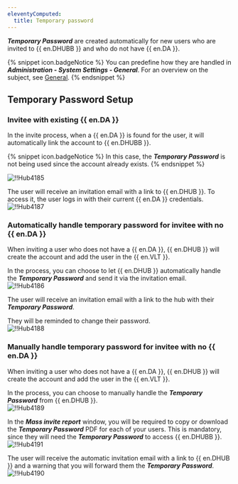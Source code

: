 ```yaml
---
eleventyComputed:
  title: Temporary password
---
```

***Temporary Password*** are created automatically for new users who are invited to {{ en.DHUBB }} and who do not have {{ en.DA }}.  

{% snippet icon.badgeNotice %} 
You can predefine how they are handled in ***Administration - System Settings - General***. For an overview on the subject, see [General](/hub/web-interface/hub-overview/administration/configuration-security/system-settings/general/). 
{% endsnippet %}
 

## Temporary Password Setup

### Invitee with existing {{ en.DA }} 

In the invite process, when a {{ en.DA }} is found for the user, it will automatically link the account to {{ en.DHUBB }}.  

{% snippet icon.badgeNotice %} 
In this case, the ***Temporary Password*** is not being used since the account already exists. 
{% endsnippet %}
 
![!!Hub4185](https://webdevolutions.azureedge.net/docs/en/hub/Hub4185.png)  

The user will receive an invitation email with a link to {{ en.DHUB }}. To access it, the user logs in with their current {{ en.DA }} credentials.  
![!!Hub4187](https://webdevolutions.azureedge.net/docs/en/hub/Hub4187.png) 

### Automatically handle temporary password for invitee with no {{ en.DA }} 

When inviting a user who does not have a {{ en.DA }}, {{ en.DHUB }} will create the account and add the user in the {{ en.VLT }}.  

In the process, you can choose to let {{ en.DHUB }} automatically handle the ***Temporary Password*** and send it via the invitation email.  
![!!Hub4186](https://webdevolutions.azureedge.net/docs/en/hub/Hub4186.png)  

The user will receive an invitation email with a link to the hub with their ***Temporary Password***.  

They will be reminded to change their password.  
![!!Hub4188](https://webdevolutions.azureedge.net/docs/en/hub/Hub4188.png) 

### Manually handle temporary password for invitee with no {{ en.DA }} 

When inviting a user who does not have a {{ en.DA }}, {{ en.DHUB }} will create the account and add the user in the {{ en.VLT }}.  

In the process, you can choose to manually handle the ***Temporary Password*** from {{ en.DHUB }}.  
![!!Hub4189](https://webdevolutions.azureedge.net/docs/en/hub/Hub4189.png)  

In the ***Mass invite report*** window, you will be required to copy or download the ***Temporary Password*** PDF for each of your users. This is mandatory, since they will need the ***Temporary Password*** to access {{ en.DHUBB }}.  
![!!Hub4191](https://webdevolutions.azureedge.net/docs/en/hub/Hub4191.png)  

The user will receive the automatic invitation email with a link to {{ en.DHUB }} and a warning that you will forward them the ***Temporary Password***.  
![!!Hub4190](https://webdevolutions.azureedge.net/docs/en/hub/Hub4190.png) 
